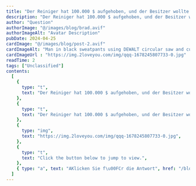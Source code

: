 ```yaml
---
title: "Der Reiniger hat 100.000 $ aufgehoben, und der Besitzer wollte gehen, als er das Geld bekam. Der Chef sagte ein Wort, und der Besitzer schrie vor Schmerzen."
description: "Der Reiniger hat 100.000 $ aufgehoben, und der Besitzer wollte gehen, als er das Geld bekam. Der Chef sagte ein Wort, und der Besitzer schrie vor Schmerzen."
author: "Question"
authorImage: "@/images/blog/brad.avif"
authorImageAlt: "Avatar Description"
pubDate: 2024-04-25
cardImage: "@/images/blog/post-2.avif"
cardImageAlt: "Man in black sweatpants using DEWALT circular saw and cutting a wood plank"
cardImageUrl : "https://img.2loveyou.com/img/qqq-1678245807733-0.jpg"
readTime: 2
tags: ["Unclassified"]
contents:
  [
    {
      type: "t",
      text: "Der Reiniger hat 100.000 $ aufgehoben, und der Besitzer wollte gehen, als er das Geld bekam. Der Chef sagte ein Wort, und der Besitzer schrie vor Schmerzen.",
    },
    {
      type: "t",
      text: "Der Reiniger hat 100.000 $ aufgehoben, und der Besitzer wollte gehen, als er das Geld bekam. Der Chef sagte ein Wort, und der Besitzer schrie vor Schmerzen.",
    },
    {
      type: "img",
      text: "https://img.2loveyou.com/img/qqq-1678245807733-0.jpg",
    },
    {
      type: "t",
      text: "Click the button below to jump to view.",
    },
    { type: "a", text: "AKlicken Sie f\u00FCr die Antwort", href: "/blog/answer-1678245807733-384635/" },
  ]
---
```

